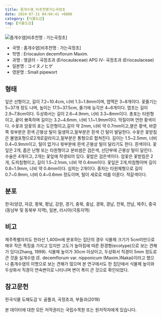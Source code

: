 ```yaml
---
title: 좀개수염_비추천명가는곡정초
date: 2024-07-31 04:04:41 +0800
category: [식물도감]
tag: [식물도감]
---
```




![좀개수염[비추천명 : 가는곡정초]](/fileUpload/plants/basic/Eriocaulaceae/Eriocaulon/5794/1_th2.jpg)
- 국명 : 좀개수염[비추천명 : 가는곡정초]
- 학명 : Eriocaulon decemflorum Maxim.
- 과명 : 앵글러 - 곡정초과 (Eriocaulaceae) APG Ⅳ- 곡정초과 (Eriocaulaceae)
- 일본명 : コイヌノヒゲ
- 영문명 : Small pipewort


## 형태
잎은 선형이고, 길이 7.2~10.4cm, 너비 1.3~1.8mm이며, 엽맥은 3~8개이다. 꽃줄기는 5~37개 정도 나며, 높이는 17.5~37.5cm, 줄기에 능각은 4~6개이다. 엽초는 길이 2.9~7.8cm이다. 두상화서는 길이 2.6~4.9mm, 너비 3.3~8mm이다. 총포는 타원형이고, 끝이 뾰족하며 길이는 3.2~4.6mm, 너비 1.1~1.9mm이다. 막질이며 연한 황색이다. 수꽃과 암꽃의 포는 도란형이고,길이 약 2mm, 너비 약 0.7mm이고,옅은 황색, 바깥쪽 윗부분은 흰색 곤봉상 털이 밀생하고,밑부분은 흰색 긴 털이 발달한다. 수꽃은 꽃받침은 불염포형으로2개로갈라지고,밑부분은 통형으로 합쳐진다. 길이는 1.5~2.5mm, 너비 0.4~0.9mm이고, 털이 없거나 윗부분에 흰색 곤봉상 털이 달리기도 한다. 흰색이다. 꽃잎은 2개, 좁은 난형 또는 타원형이고 분비샘은 검은색, 선단부에 곤봉상 털이 달린다. 수술은 4개이고, 2개는 꽃잎에 착생되어 있다. 꽃밥은 검은색이다. 암꽃은 꽃받침은 2개, 도피침형이고, 길이 1.5~2.1mm, 너비 약 0.4mm이다. 꽃잎은 2개,피침형이며 길이 0.8~1.9mm, 너비 약 0.4mm이다. 심피는 2개이다. 종자는 타원체형으로 길이 0.7~0.9mm, 너비 0.4~0.6mm 정도이며, 털이 세로로 띠를 이룬다. 적갈색이다.
## 분포
한국(양강, 자강, 평북, 평남, 강원, 경기, 충북, 충남, 경북, 경남, 전북, 전남, 제주), 중국(동남부 및 동북부 지역), 일본, 러시아(극동지역)
## 비고
제주특별자치도 한라산 1,400m에 분포하는 집단의 경우 식물체 크기가 5cm미만으로 매우 작은 특징을 가지고 있지만 고도가 높아짐에 따른 환경형(ecotype)으로 보는 견해가 있다(Zhang, 1999). 식물체 높이가 30cm 이상이고, 두상화서 직경이 5mm 정도로 큰 것을 실개수염 (E. decemflorum var. nipponicum (Maxim.)Nakai)이라고 했으나 좀개수염의 이명으로 보는 견해가 많으며 본 연구에서도 한 집단에서 식물체 높이와 두상화서 직경이 연속변이로 나타나며 변이 폭이 큰 것으로 확인되었다.
## 참고문헌
한국식물 도해도감 Ⅴ. 골풀과, 곡정초과, 부들과(2019)






본 데이터에 대한 모든 저작권리는 국립수목원 또는 원저작자에게 있습니다.
